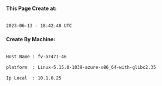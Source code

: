 
   
#### This Page Create at:

```bash

2023-06-13 - 18:42:48 UTC

```

#### Create By Machine:

```bash

Host Name : fv-az471-46

platform  : Linux-5.15.0-1039-azure-x86_64-with-glibc2.35

Ip Local  : 10.1.0.25

```

